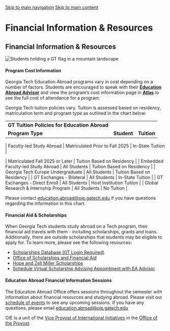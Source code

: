 [Skip to main navigation](https://ea.oie.gatech.edu/financial-information-resources#main-navigation) [Skip to main content](https://ea.oie.gatech.edu/financial-information-resources#main-content)

# Financial Information & Resources

## Financial Information & Resources

![Students holding a GT flag in a mountain landscape](https://ea.oie.gatech.edu/sites/default/files/2025-02/21_Miranda%20Tapia%2C%20Diego_Ramblin_Kval%C3%B8ya%2C%20Norway.jpeg)

#### **Program Cost Information**

Georgia Tech Education Abroad programs vary in cost depending on a number of factors. Students are encouraged to speak with their [**Education Abroad Advisor**](https://outlook.office365.com/book/OIETest@gtvault.onmicrosoft.com/) and view the program’s cost information page in [**Atlas**](https://atlas.gatech.edu/) to see the full cost of attendance for a program.

Georgia Tech tuition policies vary. Tuition is assessed based on residency, matriculation term and program type as outlined in the chart below:

|     |     |     |
| --- | --- | --- |
| **GT Tuition Policies for Education Abroad** |
| **Program Type** | **Student** | **Tuition** |

| Faculty-led Study Abroad | Matriculated Prior to Fall 2025 | In-State Tuition |

| Matriculated Fall 2025 or Later | Tuition Based on Residency |
| Embedded Faculty-led Study Abroad | All Students | Tuition Based on Residency |
| Georgia Tech Europe Undergraduate | All Students | Tuition Based on Residency |
| GT Exchanges - Bilateral | All Students | In-State Tuition |
| GT Exchanges - Direct Enroll | All Students | Host Institution Tuition |
| Global Research & Internship Program | All Students | No Tuition |

Please contact [education.abroad@oie.gatech.edu](mailto:education.abroad@oie.gatech.edu) if you have questions regarding the information in this chart.

#### Financial Aid & Scholarships

When Georgia Tech students study abroad on a Tech program, their financial aid travels with them - including scholarships, grants and loans. Additionally, there are outside scholarships that students may be eligible to apply for. To learn more, please see the following resources:

- [Scholarships Database (GT Login Required)](https://ea.oie.gatech.edu/find-scholarships?check_logged_in=1)
- [Office of Scholarships and Financial Aid](https://finaid.gatech.edu/)
- [Hope and Zell Miller Scholarships](https://finaid.gatech.edu/undergraduate-types-aid/hope-zell-faqs)
- [Schedule Virtual Scholarship Advising Appointment with EA Advisor](https://outlook.office365.com/book/OIETest@gtvault.onmicrosoft.com/s/PZrKjyv4MUC1ISowP48VqQ2)

#### Education Abroad Financial Information Sessions

The Education Abroad Office offers sessions throughout the semester with information about financial resources and studying abroad. Please visit our [schedule of events](https://oie.gatech.edu/) to see any upcoming sessions. If you have any questions, please email [education.abroad@oie.gatech.edu](mailto:education.abroad@oie.gatech.edu)

OIE is a unit of the [Vice Provost of International Initiatives](https://global.gatech.edu/) in the [Office of the Provost](https://provost.gatech.edu/).